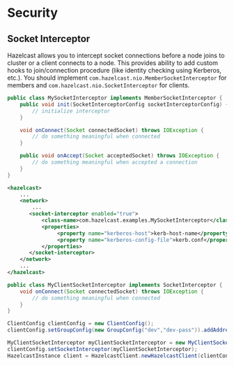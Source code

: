 

# Security



## Socket Interceptor

Hazelcast allows you to intercept socket connections before a node joins to cluster or a client connects to a node. This provides ability to add custom hooks to join/connection procedure (like identity checking using Kerberos, etc.). You should implement `com.hazelcast.nio.MemberSocketInterceptor` for members and `com.hazelcast.nio.SocketInterceptor` for clients.

```java
public class MySocketInterceptor implements MemberSocketInterceptor {
    public void init(SocketInterceptorConfig socketInterceptorConfig) {
        // initialize interceptor
    }

    void onConnect(Socket connectedSocket) throws IOException {
        // do something meaningful when connected
    }

    public void onAccept(Socket acceptedSocket) throws IOException {
        // do something meaningful when accepted a connection
    }
}
```

```xml
<hazelcast>
    ...
    <network>
        ...
       <socket-interceptor enabled="true">
           <class-name>com.hazelcast.examples.MySocketInterceptor</class-name>
           <properties>
                <property name="kerberos-host">kerb-host-name</property>
                <property name="kerberos-config-file">kerb.conf</property>
           </properties>
       </socket-interceptor>
    </network>
    ...
</hazelcast>
```

```java
public class MyClientSocketInterceptor implements SocketInterceptor {
    void onConnect(Socket connectedSocket) throws IOException {
        // do something meaningful when connected
    }
}

ClientConfig clientConfig = new ClientConfig();
clientConfig.setGroupConfig(new GroupConfig("dev","dev-pass")).addAddress("10.10.3.4");

MyClientSocketInterceptor myClientSocketInterceptor = new MyClientSocketInterceptor();
clientConfig.setSocketInterceptor(myClientSocketInterceptor);
HazelcastInstance client = HazelcastClient.newHazelcastClient(clientConfig);
```


